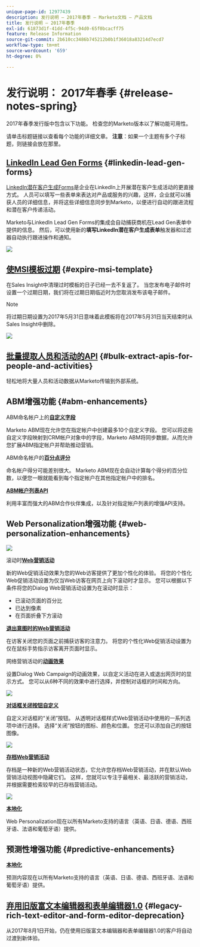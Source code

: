 ```yaml
---
unique-page-id: 12977439
description: 发行说明 — 2017年春季 — Marketo文档 — 产品文档
title: 发行说明 — 2017年春季
exl-id: 61873d1f-41dd-4f5c-94d0-65f0bcacff75
feature: Release Information
source-git-commit: 2b610cc3486b745212b0b1f36018a83214d7ecd7
workflow-type: tm+mt
source-wordcount: '659'
ht-degree: 0%

---
```


# 发行说明： 2017年春季 {#release-notes-spring}

2017年春季发行版中包含以下功能。 检查您的Marketo版本以了解功能可用性。

请单击标题链接以查看每个功能的详细文章。 **注意**：如果一个主题有多个子标题，则链接会放在那里。

## [LinkedIn Lead Gen Forms](/help/marketo/product-docs/demand-generation/social/social-functions/set-up-linkedin-lead-gen-forms.md) {#linkedin-lead-gen-forms}

[LinkedIn潜在客户生成Forms](https://business.linkedin.com/marketing-solutions/native-advertising/lead-gen-ads)是企业在LinkedIn上开展潜在客户生成活动的更直接方式。 人员可以填写一些表单来表达对产品或服务的兴趣，这样，企业就可以捕获人员的详细信息，并将这些详细信息同步到Marketo，以便进行自动的跟进流程和潜在客户传递活动。

Marketo与LinkedIn Lead Gen Forms的集成会自动捕获商机在Lead Gen表单中提供的信息。 然后，可以使用新的&#x200B;**填写LinkedIn潜在客户生成表单**&#x200B;触发器和过滤器自动执行跟进操作和通知。

![](assets/release-notes-image.png)

## [使MSI模板过期](/help/marketo/product-docs/marketo-sales-insight/msi-for-salesforce/features/actions-in-the-msi-panel/send-marketo-email/publish-an-email-to-sales-insight.md) {#expire-msi-template}

在Sales Insight中清理过时模板的日子已经一去不复返了。 当您发布电子邮件时设置一个过期日期，我们将在过期日期临近时为您取消发布该电子邮件。

>[!NOTE]
>
>将过期日期设置为2017年5月31日意味着此模板将在2017年5月31日当天结束时从Sales Insight中删除。

![](assets/four-281-29.png)

## [批量提取人员和活动的API](https://experienceleague.adobe.com/en/docs/marketo-developer/marketo/rest/bulk-extract/bulk-extract) {#bulk-extract-apis-for-people-and-activities}

轻松地将大量人员和活动数据从Marketo传输到外部系统。

## ABM增强功能 {#abm-enhancements}

ABM命名帐户上的&#x200B;**[自定义字段](https://docs.marketo.com/x/1wnG)**

Marketo ABM现在允许您在指定帐户中创建最多10个自定义字段。 您可以将这些自定义字段映射到CRM帐户对象中的字段，Marketo ABM将同步数据，从而允许您扩展ABM指定帐户并帮助推动营销。

ABM命名帐户的&#x200B;**[百分点评分](https://docs.marketo.com/display/docs/assets/abmpercentiles.png)**

命名帐户得分可能差别很大。 Marketo ABM现在会自动计算每个得分的百分位数，以便您一眼就能看到每个指定帐户在其他指定帐户中的排名。

**[ABM帐户列表API](https://experienceleague.adobe.com/en/docs/marketo-developer/marketo/rest/lead-database/named-account-lists)**

利用丰富而强大的ABM合作伙伴集成，以及针对指定帐户列表的增强API支持。

## Web Personalization增强功能 {#web-personalization-enhancements}

![](assets/dialogoptions.png)

滚动时&#x200B;**[Web营销活动](/help/marketo/product-docs/web-personalization/working-with-web-campaigns/set-how-your-web-campaign-displays.md)**

新的Web促销活动效果为您的Web访客提供了更加个性化的体验。 将您的个性化Web促销活动设置为仅当Web访客在网页上向下滚动时才显示。 您可以根据以下条件将您的Dialog Web营销活动设置为在滚动时显示：

* 已滚动页面的百分比
* 已达到像素
* 在页面折叠下方滚动

**[退出意图时的Web营销活动](/help/marketo/product-docs/web-personalization/working-with-web-campaigns/set-how-your-web-campaign-displays.md)**

在访客关闭您的页面之前捕获访客的注意力。 将您的个性化Web促销活动设置为仅在鼠标手势指示访客离开页面时显示。

网络营销活动的&#x200B;**[动画效果](/help/marketo/product-docs/web-personalization/working-with-web-campaigns/create-a-new-dialog-web-campaign.md)**

设置Dialog Web Campaign的动画效果，以自定义活动在进入或退出网页时的显示方式。 您可以从6种不同的效果中进行选择，并控制对话框的时间和方向。

![](assets/animationoptins.png)

**[对话框关闭按钮自定义](/help/marketo/product-docs/web-personalization/working-with-web-campaigns/create-a-new-dialog-web-campaign.md)**

自定义对话框的“关闭”按钮。 从透明对话框样式Web营销活动中使用的一系列选项中进行选择。 选择“关闭”按钮的图标、颜色和位置。 您还可以添加自己的按钮图像。

![](assets/dialog-button-fill-5b1-5d.png)

**[存档Web营销活动](/help/marketo/product-docs/web-personalization/working-with-web-campaigns/archive-a-web-campaign.md)**

存档是一种新的Web营销活动状态，它允许您存档Web营销活动，并在默认Web营销活动视图中隐藏它们。 这样，您就可以专注于最相关、最活跃的营销活动，并根据需要检索较早的已存档营销活动。

![](assets/archive-campaign-5b2-5d.png)

**[本地化](/help/marketo/product-docs/administration/settings/select-your-language-locale-and-time-zone.md)**

Web Personalization现在以所有Marketo支持的语言（英语、日语、德语、西班牙语、法语和葡萄牙语）提供。

## 预测性增强功能 {#predictive-enhancements}

**[本地化](/help/marketo/product-docs/administration/settings/select-your-language-locale-and-time-zone.md)**

预测内容现在以所有Marketo支持的语言（英语、日语、德语、西班牙语、法语和葡萄牙语）提供。

## [弃用旧版富文本编辑器和表单编辑器1.0](https://nation.marketo.com/docs/DOC-4315) {#legacy-rich-text-editor-and-form-editor-deprecation}

从2017年8月1日开始，仍在使用旧版富文本编辑器和表单编辑器1.0的客户将自动过渡到新体验。
